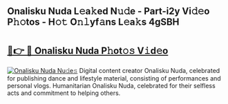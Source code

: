 ## Onalisku Nuda L𝚎a𝚔ed N𝚞𝚍e - Part-i2y Vi𝚍𝚎o P𝚑𝚘tos - H𝚘𝚝 O𝚗𝚕yf𝚊ns L𝚎a𝚔s 4gSBH

# <h2><a href="http://kf22hg.oniu.top/?m=Onalisku+Nuda">🔗👉 🔴 Onalisku Nuda P𝚑ot𝚘𝚜 V𝚒d𝚎o</a></h2>

[![Onalisku Nuda Nu𝚍e𝚜](https://i.imgur.com/0qMVB7G.gif)](http://kf22hg.oniu.top/?m=Onalisku+Nuda)
Digital content creator Onalisku Nuda, celebrated for publishing dance and lifestyle material, consisting of performances and personal vlogs. Humanitarian Onalisku Nuda, celebrated for their selfless acts and commitment to helping others.  
